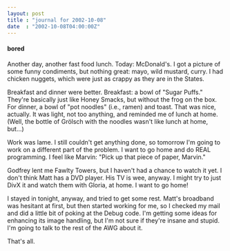 ```yaml
---
layout: post
title : "journal for 2002-10-08"
date  : "2002-10-08T04:00:00Z"
---
```

<h4>bored</h4>Another day, another fast food lunch.  Today:  McDonald's.  I got a picture of some funny condiments, but nothing great:  mayo, wild mustard, curry.  I had chicken nuggets, which were just as crappy as they are in the States.

Breakfast and dinner were better.  Breakfast: a bowl of "Sugar Puffs."  They're basically just like Honey Smacks, but without the frog on the box.  For dinner, a bowl of "pot noodles" (i.e., ramen) and toast.  That was nice, actually.  It was light, not too anything, and reminded me of lunch at home.  (Well, the bottle of Gr&ouml;lsch with the noodles wasn't like lunch at home, but...)

Work was lame.  I still couldn't get anything done, so tomorrow I'm going to work on a different part of the problem.  I want to go home and do REAL programming.  I feel like Marvin:  "Pick up that piece of paper, Marvin."

Godfrey lent me Fawlty Towers, but I haven't had a chance to watch it yet.  I don't think Matt has a DVD player.  His TV is wee, anyway.  I might try to just DivX it and watch them with Gloria, at home.  I want to go home!

I stayed in tonight, anyway, and tried to get some rest.  Matt's broadband was hesitant at first, but then started working for me, so I checked my mail and did a little bit of poking at the Debug code.  I'm getting some ideas for enhancing its image handling, but I'm not sure if they're insane and stupid. I'm going to talk to the rest of the AWG about it.

That's all.


